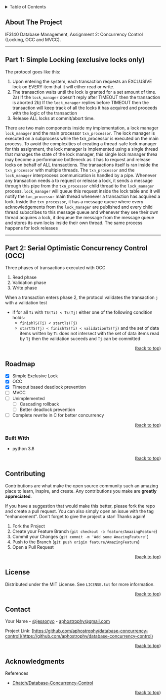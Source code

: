 <!-- TABLE OF CONTENTS -->
<details>
  <summary>Table of Contents</summary>
  <ol>
    <li>
      <a href="#about-the-project">About The Project</a>
      <ul>
        <li><a href="#built-with">Built With</a></li>
      </ul>
    </li>
    <li><a href="#roadmap">Roadmap</a></li>
    <li><a href="#contributing">Contributing</a></li>
    <li><a href="#license">License</a></li>
    <li><a href="#contact">Contact</a></li>
    <li><a href="#acknowledgments">Acknowledgments</a></li>
  </ol>
</details>

<!-- ABOUT THE PROJECT -->

## About The Project

IF3140 Database Management, Assignment 2: Concurrency Control (Locking, OCC and MVCC).

---

## Part 1: Simple Locking (exclusive locks only)

The protocol goes like this:

1. Upon entering the system, each transaction requests an EXCLUSIVE lock on EVERY item that it will either read or write.
2. The transaction waits until the lock is granted for a set amount of time.  
   2a) If the `lock_manager` doesn't reply after TIMEOUT then the transaction is aborted
   2b) If the `lock_manager` replies before TIMEOUT then the transaction will keep track of all the locks it has acquired and proceeds with the logic of the transaction
3. Release ALL locks at commit/abort time.

There are two main components inside my implementation, a lock manager `lock_manager` and the main processor `txn_processor`. The lock manager is executed on a subprocess while the txn_processor is executed on the main process. To avoid the complexities of creating a thread-safe lock manager for this assignment, the lock manager is implemented using a single thread that manages the state of the lock manager, this single lock manager threa may become a performance bottleneck as it has to request and release locks on behalf of ALL transactions. The transactions itself is ran inside the `txn_processor` with multiple threads. The `txn_processor` and the `lock_manager` interprocess communication is handled by a pipe. Whenever any transaction needs a to request or release a lock, it sends a message through this pipe from the `txn_processor` child thread to the `lock_manager` process. `lock_manager` will queue this request inside the lock table and it will notify the `txn_processor` main thread whenever a transaction has acquired a lock. Inside the `txn_processor`, it has a message queue where every acknowledgements from the `lock_manager` are published and every child thread subscribes to this message queue and whenever they see their own thread acquires a lock, it dequeue the message from the message queue and stores its own locks inside their own thread. The same process happens for lock releases

---

## Part 2: Serial Optimistic Concurrency Control (OCC)

Three phases of transactions executed with OCC

1. Read phase
2. Validation phase
3. Write phase

When a transaction enters phase 2, the protocol validates the transaction `j` with a validation test

- if for all `Ti` with `TS(Ti) < Ts(Tj)` either one of the following condition holds:
  - `finishTS(Ti) < startTs(Tj)`
  - `startTS(Tj) < finishTS(Ti) < validationTS(Tj)` and the set of data items written by `Ti` does not intersect with the set of data items read by `Tj`
    then the validation suceeds and `Tj` can be committed

<p align="right">(<a href="#top">back to top</a>)</p>

<!-- ROADMAP -->

## Roadmap

- [x] Simple Exclusive Lock
- [x] OCC
- [x] Timeout based deadlock prevention
- [ ] MVCC
- [ ] Unimplemented
  - [ ] Cascading rollback
  - [ ] Better deadlock prevention
- [ ] Complete rewrite in C for better concurrency

<p align="right">(<a href="#top">back to top</a>)</p>

### Built With

- python 3.8

<p align="right">(<a href="#top">back to top</a>)</p>

<!-- CONTRIBUTING -->

## Contributing

Contributions are what make the open source community such an amazing place to learn, inspire, and create. Any contributions you make are **greatly appreciated**.

If you have a suggestion that would make this better, please fork the repo and create a pull request. You can also simply open an issue with the tag "enhancement".
Don't forget to give the project a star! Thanks again!

1. Fork the Project
2. Create your Feature Branch (`git checkout -b feature/AmazingFeature`)
3. Commit your Changes (`git commit -m 'Add some AmazingFeature'`)
4. Push to the Branch (`git push origin feature/AmazingFeature`)
5. Open a Pull Request

<p align="right">(<a href="#top">back to top</a>)</p>

<!-- LICENSE -->

## License

Distributed under the MIT License. See `LICENSE.txt` for more information.

<p align="right">(<a href="#top">back to top</a>)</p>

<!-- CONTACT -->

## Contact

Your Name - [@jessonyo](https://www.linkedin.com/in/jesson-yo/) - aphostrophy@gmail.com

Project Link: [https://github.com/aphostrophy/database-concurrency-control](https://github.com/aphostrophy/database-concurrency-control)

<p align="right">(<a href="#top">back to top</a>)</p>

<!-- ACKNOWLEDGMENTS -->

## Acknowledgments

References

- [Dhatch/Database-Concurrency-Control](https://github.com/dhatch/database-concurrency-control)

<p align="right">(<a href="#top">back to top</a>)</p>
